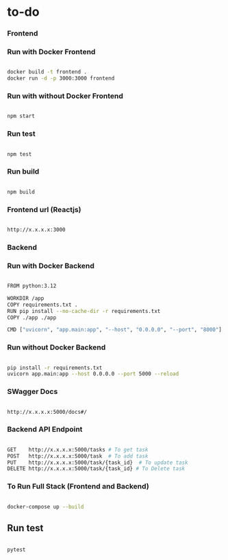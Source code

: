 # to-do

### Frontend

### Run with Docker Frontend

```bash

docker build -t frontend .
docker run -d -p 3000:3000 frontend

```
### Run with without Docker Frontend

```bash

npm start

```
### Run test

```bash

npm test


```

### Run build

```bash

npm build


```

### Frontend url (Reactjs)

```bash

http://x.x.x.x:3000

```
### Backend

### Run with Docker Backend

```bash

FROM python:3.12

WORKDIR /app
COPY requirements.txt .
RUN pip install --no-cache-dir -r requirements.txt
COPY ./app ./app

CMD ["uvicorn", "app.main:app", "--host", "0.0.0.0", "--port", "8000"]

```

### Run without Docker Backend

```bash

pip install -r requirements.txt
uvicorn app.main:app --host 0.0.0.0 --port 5000 --reload

```

### SWagger Docs

```bash

http://x.x.x.x:5000/docs#/

```

### Backend API Endpoint

```bash

GET    http://x.x.x.x:5000/tasks # To get task
POST   http://x.x.x.x:5000/task  # To add task
PUT    http://x.x.x.x:5000/task/{task_id}  # To update task
DELETE http://x.x.x.x:5000/task/{task_id} # To Delete task

```

### To Run Full Stack (Frontend and Backend)

```bash

docker-compose up --build

```

## Run test

```bash

pytest

```

